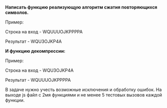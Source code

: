**Написать функцию реализующую алгоритм сжатия повторяющихся символов.**

Пример:

Строка на вход - WQUUUOJKPPPPA

Результат - WQU3OJKP4A

**И функцию декомпрессии:** 

Пример:

Строка на вход - WQU3OJKP4A

Результат - WQUUUOJKPPPPA

В задаче нужно учесть возможные исключения и обработку ошибок. 
На выходе js файл с 2мя функциями и не менее 5 тестовых вызовов каждой функции.
